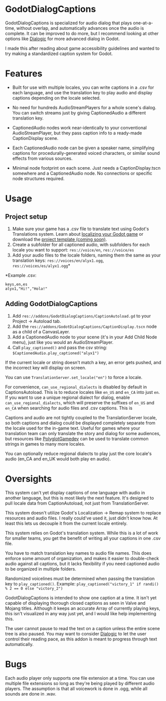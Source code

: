 # GodotDialogCaptions

GodotDialogCaptions is specialized for audio dialog that plays one-at-a-time, without overlap, and automatically advances once the audio is complete. It can be improved to do more, but I recommend looking at other options like [Dialogic](https://github.com/Dialogic-Godot) for more advanced dialog in Godot.

I made this after reading about game accessibility guidelines and wanted to try making a standardized caption system for Godot.

# Features

- Built for use with multiple locales, you can write captions in a .csv for each language, and use the translation key to play audio and display captions depending on the locale selected.

- No need for hundreds AudioStreamPlayers for a whole scene's dialog. You can switch streams just by giving CaptionedAudio a different translation key.

- CaptionedAudio nodes work near-identically to your conventional AudioStreamPlayer, but they pass caption info to a ready-made CaptionDisplay scene.

- Each CaptionedAudio node can be given a speaker name, simplifying captions for procedurally-generated voiced characters, or similar sound effects from various sources.

- Minimal node footprint on each scene. Just needs a CaptionDisplay.tscn somewhere and a CaptionedAudio node. No connections or specific node structures required.

# Usage

## Project setup
1. Make sure your game has a .csv file to translate text using Godot's Translations system. Learn about [localizing your Godot game](https://docs.godotengine.org/en/stable/tutorials/i18n/internationalizing_games.html) or download the [project template (coming soon)](https://github.com/deertears).
2. Create a subfolder for all captioned audio, with subfolders for each locale you want to support: `res://voice/en`, `res://voice/es`
3. Add your audio files to the locale folders, naming them the same as your translation keys: `res://voices/en/alyx1.ogg`, `res://voices/es/alyx1.ogg`*

*Example .csv:
```csv
keys,en,es
alyx1,"Hi!","Hola!"
```

## Adding GodotDialogCaptions
1. Add `res://addons/GodotDialogCaptions/CaptionAutoload.gd` to your Project -> Autoload tab.
2. Add the `res://addons/GodotDialogCaptions/CaptionDisplay.tscn` node as a child of a CanvasLayer.
3. Add a CaptionedAudio node to your scene (it's in your Add Child Node menu), just like you would an AudioStreamPlayer.
4. Call `play_captioned()` and pass the csv string: `$CaptionedAudio.play_captioned("alyx1")`

If the current locale or string doesn't match a key, an error gets pushed, and the incorrect key will display on screen.

You can use `TranslationServer.set_locale("en")` to force a locale.

For convenience, `can_use_regional_dialects` is disabled by default in CaptionsAutoload. This is to reduce locales like `en_US` and `en_CA` into just `en`. If you want to use a unique regional dialect for dialog, enable `can_use_regional_dialects`, which will preserve the suffixes of `en_US` and `en_CA` when searching for audio files and .csv captions. This is


Captions and audio are not tightly coupled to the TranslationServer locale, so both captions and dialog could be displayed completely separate from the locale used for the in-game text. Useful for games where your translation team can only translate the story and dialog for some audiences, but resources like [PolyglotGamedev](https://github.com/PolyglotGamedev) can be used to translate common strings in games to many more locales.

You can optionally reduce regional dialects to play just the core locale's audio (en_CA and en_UK would both play en audio).

# Oversights

This system can't yet display captions of one language with audio in another language, but this is most likely the next feature. It's designed to pull locale data from CaptionAutoload, not just from TranslationServer.

This system doesn't utilize Godot's Localization -> Remap system to replace resources and audio files. I really could've used it, just didn't know how. At least this lets us decouple it from the current locale entirely.

This system relies on Godot's translation system. While this is a lot of work for smaller teams, you get the benefit of writing all your captions in one .csv file. 

You have to match translation key names to audio file names. This does enforce some amount of organization, and makes it easier to double-check audio against all captions, but it lacks flexibility if you need captioned audio to be organized in multiple folders.

Randomized voicelines must be determined when passing the translation key to `play_captioned()`. Example: `play_captioned("victory_1" if randi() % 2 == 0 else "victory_2")`

GodotDialogCaptions is intended to show one caption at a time. It isn't yet capable of displaying thorough closed captions as seen in Valve and Mojang titles. Although it keeps an accurate Array of currently playing keys, this isn't visualized in any way just yet, and I would like help implementing this.

The user cannot pause to read the text on a caption unless the entire scene tree is also paused. You may want to consider [Dialogic](https://github.com/Dialogic-Godot) to let the user control their reading pace, as this addon is meant to progress through text automatically.

# Bugs

Each audio player only supports one file extension at a time. You can use multiple file extensions so long as they're being played by different audio players. The assumption is that all voicework is done in .ogg, while all sounds are done in .wav.
